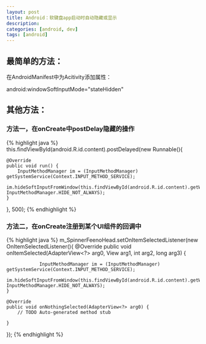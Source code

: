 ```yaml
---
layout: post
title: Android：软键盘app启动时自动隐藏或显示
description: 
categories: [android, dev]
tags: [android]
---
```


## 最简单的方法：

在AndroidManifest中为Acitivity添加属性：

android:windowSoftInputMode="stateHidden"

## 其他方法：

### 方法一，在onCreate中postDelay隐藏的操作

{% highlight java %}
this.findViewById(android.R.id.content).postDelayed(new Runnable(){

    @Override
    public void run() {
        InputMethodManager im = (InputMethodManager) getSystemService(Context.INPUT_METHOD_SERVICE);
        im.hideSoftInputFromWindow(this.findViewById(android.R.id.content).getWindowToken(), InputMethodManager.HIDE_NOT_ALWAYS);
    }
    
}, 500);
{% endhighlight %}

### 方法二，在onCreate注册到某个UI组件的回调中

{% highlight java %}
m_SpinnerFeenoHead.setOnItemSelectedListener(new OnItemSelectedListener(){
    @Override
    public void onItemSelected(AdapterView<?> arg0, View arg1,
            int arg2, long arg3) {

                InputMethodManager im = (InputMethodManager) getSystemService(Context.INPUT_METHOD_SERVICE);
        im.hideSoftInputFromWindow(this.findViewById(android.R.id.content).getWindowToken(), InputMethodManager.HIDE_NOT_ALWAYS);
    }

    @Override
    public void onNothingSelected(AdapterView<?> arg0) {
        // TODO Auto-generated method stub
        
    }
});
{% endhighlight %}




